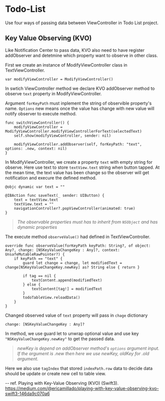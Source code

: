 # Todo-List
Use four ways of passing data between ViewController in Todo List project.

## Key Value Observing (KVO)

Like Notification Center to pass data, KVO also need to have register addObserver and detetmine which property want to observe in other class.   


First we create an instance of ModifyViewController class in TextViewController.

```
var modifyViewController = ModifyViewController()
```

In swtich ViewController method we declare KVO addObserver method to observe `text` property in ModifyViewController. 

Argument `forKeyPath` must inplement the string of observible property's name. `Options` new means once the value has change with new value will notify observer to execute method. 

```
func switchViewController() {
	modifyViewController = ModifyViewController.modifyViewControllerForText(selectedText)
	self.show(modifyViewController, sender: nil)
	
	modifyViewController.addObserver(self, forKeyPath: "text", options: .new, context: nil)
}

```

In ModifyViewController, we create a property `text` with empty string for observe.
Here use text to store `textView.text` string when button tapped. At the mean time, the text value has been change so the observer will get notification and execure the defined method. 

```
@objc dynamic var text = ""

@IBAction func saveText(_ sender: UIButton) {
	text = textView.text
   	textView.text = ""
   	navigationController?.popViewController(animated: true)
}    
```

>*The observable properties must has to inherit from `NSObject` and has dynamic properties* 


The execute method `observeValue()` had defined in TextViewController. 

```
override func observeValue(forKeyPath keyPath: String?, of object: Any?, change: [NSKeyValueChangeKey : Any]?, context: UnsafeMutableRawPointer?) {
	if keyPath == "text" {
   		guard let change = change, let modifiedText = change[NSKeyValueChangeKey.newKey] as? String else { return }
            
   		if tag == nil {
   			textContent.append(modifiedText)
   		} else {
   			textContent[tag!] = modifiedText
   		}
   		todoTableView.reloadData()
   	}
}
```

Changed observed value of `text` property will pass in `chage` dictionary

```
change: [NSKeyValueChangeKey : Any]?
```
In method, we use guard let to unwrap optional value and use key `"NSKeyValueChangeKey.newKey"` to get the passed data. 

> *newKey is depend on addObserver method's `options` argument input. If the argument is .new then here we use newKey, oldKey for .old argument.*

Here we also use `tagIndex` that stored `indexPath.row` data to decide data should be update or create new cell to table view.

--
ref. Playing with Key-Value Observing (KVO) (Swift3).     
https://medium.com/@ericamillado/playing-with-key-value-observing-kvo-swift3-146da9c070a6
 



